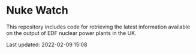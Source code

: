 # Nuke Watch

This repository includes code for retrieving the latest information available on the output of EDF nuclear power plants in the UK.

Last updated: 2022-02-09 15:08